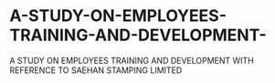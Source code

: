 # A-STUDY-ON-EMPLOYEES-TRAINING-AND-DEVELOPMENT-
A STUDY ON EMPLOYEES TRAINING AND DEVELOPMENT WITH REFERENCE TO SAEHAN STAMPING LIMITED
